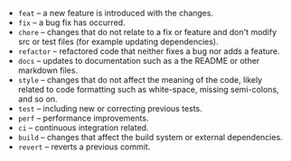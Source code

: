 - `feat` – a new feature is introduced with the changes.
- `fix` – a bug fix has occurred.
- `chore` – changes that do not relate to a fix or feature and don't modify src or test files (for example updating dependencies).
- `refactor` – refactored code that neither fixes a bug nor adds a feature.
- `docs` – updates to documentation such as a the README or other markdown files.
- `style` – changes that do not affect the meaning of the code, likely related to code formatting such as white-space, missing semi-colons, and so on.
- `test` – including new or correcting previous tests.
- `perf` – performance improvements.
- `ci` – continuous integration related.
- `build` – changes that affect the build system or external dependencies.
- `revert` – reverts a previous commit.